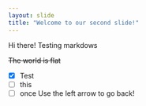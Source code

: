 ```yaml
---
layout: slide
title: "Welcome to our second slide!"
---
```

Hi there! Testing markdows

~~The world is flat~~
- [x] Test
- [ ] this
- [ ] once
Use the left arrow to go back!